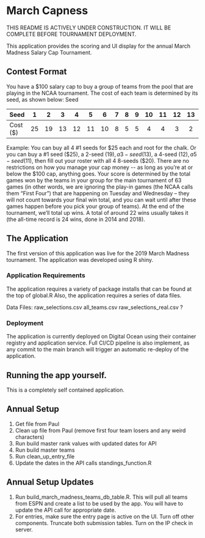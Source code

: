 # March Capness 

THIS README IS ACTIVELY UNDER CONSTRUCTION.  IT WILL BE COMPLETE BEFORE TOURNAMENT DEPLOYMENT.  

This application provides the scoring and UI display for the annual March Madness Salary Cap Tournament.

## Contest Format
You have a $100 salary cap to buy a group of teams from the pool that are playing in the NCAA tournament. The cost of each team is determined by its seed, as shown below:
Seed

| Seed      |  1  |  2  |  3  |  4  |  5  |  6  |  7  |  8  |  9  | 10  | 11  | 12  | 13  | 14  | 15  | 16  |
| --------- |:---:|:---:|:---:|:---:|:---:|:---:|:---:|:---:|:---:|:---:|:---:|:---:|:---:|:---:|:---:|:---:|
| Cost ($)  | 25  | 19  | 13  | 12  | 11  | 10  |  8  |  5  |  5  |  4  |  4  |  3  |  2  |  2  |  1  |  1  |


 

Example: You can buy all 4 #1 seeds for $25 each and root for the chalk. Or you can buy a #1 seed ($25), a 2-seed ($19), a 3-seed ($13), a 4-seed ($12), a 5-seed ($11), then fill out your roster with all 4 8-seeds ($20). There are no restrictions on how you manage your cap money -- as long as you’re at or below the $100 cap, anything goes.
Your score is determined by the total games won by the teams in your group for the main tournament of 63 games (in other words, we are ignoring the play-in games (the NCAA calls them “First Four”) that are happening on Tuesday and Wednesday – they will not count towards your final win total, and you can wait until after these games happen before you pick your group of teams). At the end of the tournament, we’ll total up wins. A total of around 22 wins usually takes it (the all-time record is 24 wins, done in 2014 and 2018).


## The Application
The first version of this application was live for the 2019 March Madness tournament.  The application was developed using R shiny.

### Application Requirements
The application requires a variety of package installs that can be found at the top of global.R  Also, the application requires a series of data files.

Data Files:
raw_selections.csv
all_teams.csv
raw_selections_real.csv ?

### Deployment
The application is currently deployed on Digital Ocean using their container registry and application service.  Full CI/CD pipeline is also implement, as any commit to the main branch will trigger an automatic re-deploy of the application.  


## Running the app yourself.
This is a completely self contained application.  

## Annual Setup
1. Get file from Paul
2. Clean up file from Paul (remove first four team losers and any weird characters)
3. Run build master rank values with updated dates for API
4. Run build master teams
5. Run clean_up_entry_file
6. Update the dates in the API calls standings_function.R


## Annual Setup Updates
1. Run build_march_madness_teams_db_table.R.  This will pull all teams from ESPN and create a list to be used by the app.  You will have to update the API call for appropriate date.
2. For entries, make sure the entry page is active on the UI.  Turn off other components.  Truncate both submission tables.  Turn on the IP check in server.
